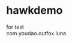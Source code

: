 # hawkdemo
for test                                                                                                                                     
com.youdao.outfox.luna
